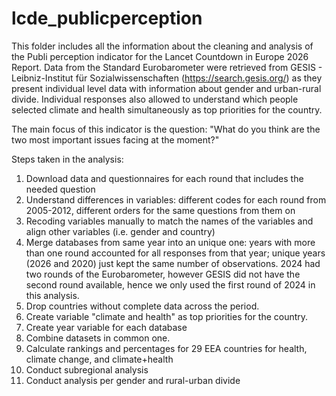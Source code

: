 # lcde_publicperception

This folder includes all the information about the cleaning and analysis of the Publi perception indicator for the Lancet Countdown in Europe 2026 Report.
Data from the Standard Eurobarometer were retrieved from GESIS - Leibniz-Institut für Sozialwissenschaften (https://search.gesis.org/) as they present individual level data with information about gender and urban-rural divide. 
Individual responses also allowed to understand which people selected climate and health simultaneously as top priorities for the country.

The main focus of this indicator is the question: "What do you think are the two most important issues facing <country> at the
moment?" 

Steps taken in the analysis:
1) Download data and questionnaires for each round that includes the needed question
2) Understand differences in variables: different codes for each round from 2005-2012, different orders for the same questions from them on
3) Recoding variables manually to match the names of the variables and align other variables (i.e. gender and country)
4) Merge databases from same year into an unique one: years with more than one round accounted for all responses from that year; unique years (2026 and 2020) just kept the same number of observations. 2024 had two rounds of the Eurobarometer, however GESIS did not have the second round available, hence we only used the first round of 2024 in this analysis. 
5) Drop countries without complete data across the period.
6) Create variable "climate and health" as top priorities for the country.
7) Create year variable for each database
8) Combine datasets in common one.
9) Calculate rankings and percentages for 29 EEA countries for health, climate change, and climate+health
10) Conduct subregional analysis
11) Conduct analysis per gender and rural-urban divide

